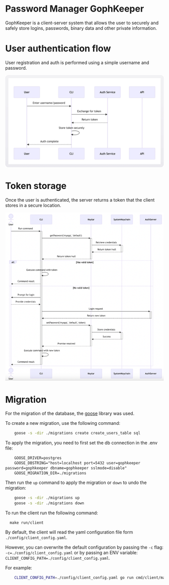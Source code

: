 # Password Manager GophKeeper

GophKeeper is a client-server system that allows the user to securely and safely store logins, passwords, binary data and other private information.

# User authentication flow

User registration and auth is performed using a simple username and password.

![simple auth flow](simple_auth_flow.webp)

# Token storage

Once the user is authenticated, the server returns a token that the client stores in a secure location.

![token storage](auth-flow.png)

# Migration

For the migration of the database, the [goose](https://github.com/pressly/goose) library was used.

To create a new migration, use the following command:

```sh
    goose -s -dir ./migrations create create_users_table sql
```

To apply the migration, you need to first set the db connection in the .env file:

```env
    GOOSE_DRIVER=postgres
    GOOSE_DBSTRING="host=localhost port=5432 user=gophkeeper password=gophkeeper dbname=gophkeeper sslmode=disable"
    GOOSE_MIGRATION_DIR=./migrations
```

Then run the `up` command to apply the migration or `down` to undo the migration:

```sh
    goose -s -dir ./migrations up
    goose -s -dir ./migrations down
```


To run the client run the following command:

```shell
  make run/client
```

By default, the client will read the yaml configuration file form `./config/client_config.yaml`. 

However, you can overwrite the default configuration by passing the `-c` flag: `-c=./config/client_config.yaml` or by passing an ENV variable: `CLIENT_CONFIG_PATH=./config/client_config.yaml`.

For example:
```sh
    CLIENT_CONFIG_PATH=./config/client_config.yaml go run cmd/client/main.go
```
